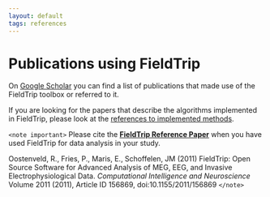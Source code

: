 ```yaml
---
layout: default
tags: references
---
```


# Publications using FieldTrip

On [Google Scholar](http://scholar.google.com/scholar?cites=3328911510682538425) you can find a list of publications that made use of the FieldTrip toolbox or referred to it.

If you are looking for the papers that describe the algorithms implemented in FieldTrip, please look at the [references to implemented methods](/references_to_implemented_methods).

`<note important>`
Please cite the **[FieldTrip Reference Paper](http://www.hindawi.com/journals/cin/2011/156869/)** when you have used FieldTrip for data analysis in your study.

Oostenveld, R., Fries, P., Maris, E., Schoffelen, JM (2011) FieldTrip: Open Source Software for Advanced Analysis of MEG, EEG, and Invasive Electrophysiological Data. *Computational Intelligence and Neuroscience* Volume 2011 (2011), Article ID 156869, doi:10.1155/2011/156869
`</note>`
